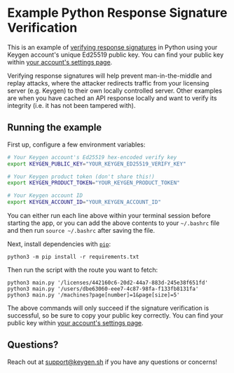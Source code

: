 # Example Python Response Signature Verification

This is an example of [verifying response signatures](https://keygen.sh/docs/api/signatures/#response-signatures)
in Python using your Keygen account's unique Ed25519 public key. You can find your public
key within [your account's settings page](https://app.keygen.sh/settings).

Verifying response signatures will help prevent man-in-the-middle and replay
attacks, where the attacker redirects traffic from your licensing server
(e.g. Keygen) to their own locally controlled server. Other examples are
when you have cached an API response locally and want to verify its integrity
(i.e. it has not been tampered with).

## Running the example

First up, configure a few environment variables:

```bash
# Your Keygen account's Ed25519 hex-encoded verify key
export KEYGEN_PUBLIC_KEY="YOUR_KEYGEN_ED25519_VERIFY_KEY"

# Your Keygen product token (don't share this!)
export KEYGEN_PRODUCT_TOKEN="YOUR_KEYGEN_PRODUCT_TOKEN"

# Your Keygen account ID
export KEYGEN_ACCOUNT_ID="YOUR_KEYGEN_ACCOUNT_ID"
```

You can either run each line above within your terminal session before
starting the app, or you can add the above contents to your `~/.bashrc`
file and then run `source ~/.bashrc` after saving the file.

Next, install dependencies with [`pip`](https://packaging.python.org/):

```
python3 -m pip install -r requirements.txt
```

Then run the script with the route you want to fetch:

```
python3 main.py '/licenses/442160c6-20d2-44a7-883d-245e38f651fd'
python3 main.py '/users/dbe63060-eee7-4c87-98fa-f133fb8131fa'
python3 main.py '/machines?page[number]=1&page[size]=5'
```

The above commands will only succeed if the signature verification is
successful, so be sure to copy your public key correctly. You can find
your public key within [your account's settings page](https://app.keygen.sh/settings).

## Questions?

Reach out at [support@keygen.sh](mailto:support@keygen.sh) if you have any
questions or concerns!
